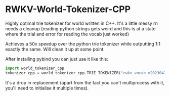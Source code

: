 # RWKV-World-Tokenizer-CPP

Highly optimal trie tokenizer for world written in C++.
It's a little messy rn needs a cleanup (reading python strings gets weird and this is at a state where the trial and error for reading the vocab just worked)

Achieves a 50x speedup over the python trie tokenizer while outputting 1:1 exactly the same.
Will clean it up at some point.

After installing pybind you can just use it like this: 

```python
import world_tokenizer_cpp
tokenizer_cpp = world_tokenizer_cpp.TRIE_TOKENIZER("rwkv_vocab_v20230424.txt")
```

It's a drop in replacement (apart from the fact you can't multiprocess with it, you'll need to initialise it multiple times).
